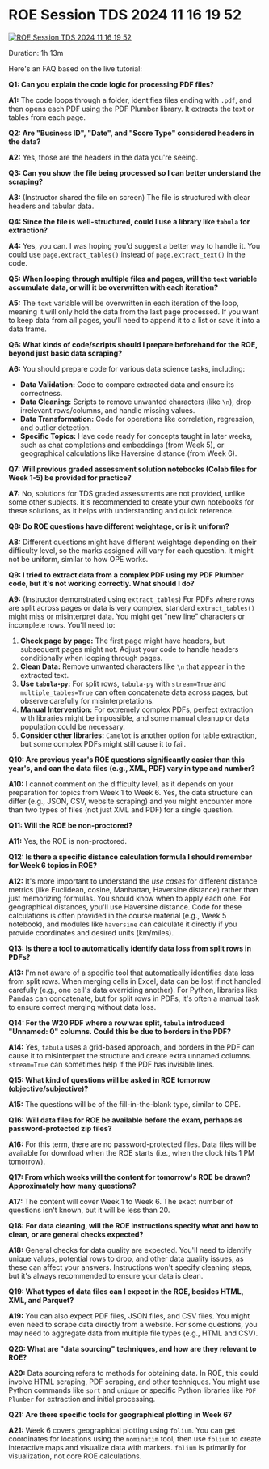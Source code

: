 # ROE Session TDS 2024 11 16 19 52

[![ROE Session   TDS   2024 11 16 19 52](https://i.ytimg.com/vi_webp/TPh1srfrWDc/sddefault.webp)](https://youtu.be/TPh1srfrWDc)

Duration: 1h 13m

Here's an FAQ based on the live tutorial:

**Q1: Can you explain the code logic for processing PDF files?**

**A1:** The code loops through a folder, identifies files ending with `.pdf`, and then opens each PDF using the PDF Plumber library. It extracts the text or tables from each page.

**Q2: Are "Business ID", "Date", and "Score Type" considered headers in the data?**

**A2:** Yes, those are the headers in the data you're seeing.

**Q3: Can you show the file being processed so I can better understand the scraping?**

**A3:** (Instructor shared the file on screen) The file is structured with clear headers and tabular data.

**Q4: Since the file is well-structured, could I use a library like `tabula` for extraction?**

**A4:** Yes, you can. I was hoping you'd suggest a better way to handle it. You could use `page.extract_tables()` instead of `page.extract_text()` in the code.

**Q5: When looping through multiple files and pages, will the `text` variable accumulate data, or will it be overwritten with each iteration?**

**A5:** The `text` variable will be overwritten in each iteration of the loop, meaning it will only hold the data from the last page processed. If you want to keep data from all pages, you'll need to append it to a list or save it into a data frame.

**Q6: What kinds of code/scripts should I prepare beforehand for the ROE, beyond just basic data scraping?**

**A6:** You should prepare code for various data science tasks, including:

- **Data Validation:** Code to compare extracted data and ensure its correctness.
- **Data Cleaning:** Scripts to remove unwanted characters (like `\n`), drop irrelevant rows/columns, and handle missing values.
- **Data Transformation:** Code for operations like correlation, regression, and outlier detection.
- **Specific Topics:** Have code ready for concepts taught in later weeks, such as chat completions and embeddings (from Week 5), or geographical calculations like Haversine distance (from Week 6).

**Q7: Will previous graded assessment solution notebooks (Colab files for Week 1-5) be provided for practice?**

**A7:** No, solutions for TDS graded assessments are not provided, unlike some other subjects. It's recommended to create your own notebooks for these solutions, as it helps with understanding and quick reference.

**Q8: Do ROE questions have different weightage, or is it uniform?**

**A8:** Different questions might have different weightage depending on their difficulty level, so the marks assigned will vary for each question. It might not be uniform, similar to how OPE works.

**Q9: I tried to extract data from a complex PDF using my PDF Plumber code, but it's not working correctly. What should I do?**

**A9:** (Instructor demonstrated using `extract_tables`) For PDFs where rows are split across pages or data is very complex, standard `extract_tables()` might miss or misinterpret data. You might get "new line" characters or incomplete rows. You'll need to:

1.  **Check page by page:** The first page might have headers, but subsequent pages might not. Adjust your code to handle headers conditionally when looping through pages.
2.  **Clean Data:** Remove unwanted characters like `\n` that appear in the extracted text.
3.  **Use `tabula-py`:** For split rows, `tabula-py` with `stream=True` and `multiple_tables=True` can often concatenate data across pages, but observe carefully for misinterpretations.
4.  **Manual Intervention:** For extremely complex PDFs, perfect extraction with libraries might be impossible, and some manual cleanup or data population could be necessary.
5.  **Consider other libraries:** `Camelot` is another option for table extraction, but some complex PDFs might still cause it to fail.

**Q10: Are previous year's ROE questions significantly easier than this year's, and can the data files (e.g., XML, PDF) vary in type and number?**

**A10:** I cannot comment on the difficulty level, as it depends on your preparation for topics from Week 1 to Week 6. Yes, the data structure can differ (e.g., JSON, CSV, website scraping) and you might encounter more than two types of files (not just XML and PDF) for a single question.

**Q11: Will the ROE be non-proctored?**

**A11:** Yes, the ROE is non-proctored.

**Q12: Is there a specific distance calculation formula I should remember for Week 6 topics in ROE?**

**A12:** It's more important to understand the _use cases_ for different distance metrics (like Euclidean, cosine, Manhattan, Haversine distance) rather than just memorizing formulas. You should know when to apply each one. For geographical distances, you'll use Haversine distance. Code for these calculations is often provided in the course material (e.g., Week 5 notebook), and modules like `haversine` can calculate it directly if you provide coordinates and desired units (km/miles).

**Q13: Is there a tool to automatically identify data loss from split rows in PDFs?**

**A13:** I'm not aware of a specific tool that automatically identifies data loss from split rows. When merging cells in Excel, data can be lost if not handled carefully (e.g., one cell's data overriding another). For Python, libraries like Pandas can concatenate, but for split rows in PDFs, it's often a manual task to ensure correct merging without data loss.

**Q14: For the W20 PDF where a row was split, `tabula` introduced "Unnamed: 0" columns. Could this be due to borders in the PDF?**

**A14:** Yes, `tabula` uses a grid-based approach, and borders in the PDF can cause it to misinterpret the structure and create extra unnamed columns. `stream=True` can sometimes help if the PDF has invisible lines.

**Q15: What kind of questions will be asked in ROE tomorrow (objective/subjective)?**

**A15:** The questions will be of the fill-in-the-blank type, similar to OPE.

**Q16: Will data files for ROE be available before the exam, perhaps as password-protected zip files?**

**A16:** For this term, there are no password-protected files. Data files will be available for download when the ROE starts (i.e., when the clock hits 1 PM tomorrow).

**Q17: From which weeks will the content for tomorrow's ROE be drawn? Approximately how many questions?**

**A17:** The content will cover Week 1 to Week 6. The exact number of questions isn't known, but it will be less than 20.

**Q18: For data cleaning, will the ROE instructions specify what and how to clean, or are general checks expected?**

**A18:** General checks for data quality are expected. You'll need to identify unique values, potential rows to drop, and other data quality issues, as these can affect your answers. Instructions won't specify cleaning steps, but it's always recommended to ensure your data is clean.

**Q19: What types of data files can I expect in the ROE, besides HTML, XML, and Parquet?**

**A19:** You can also expect PDF files, JSON files, and CSV files. You might even need to scrape data directly from a website. For some questions, you may need to aggregate data from multiple file types (e.g., HTML and CSV).

**Q20: What are "data sourcing" techniques, and how are they relevant to ROE?**

**A20:** Data sourcing refers to methods for obtaining data. In ROE, this could involve HTML scraping, PDF scraping, and other techniques. You might use Python commands like `sort` and `unique` or specific Python libraries like `PDF Plumber` for extraction and initial processing.

**Q21: Are there specific tools for geographical plotting in Week 6?**

**A21:** Week 6 covers geographical plotting using `folium`. You can get coordinates for locations using the `nominatim` tool, then use `folium` to create interactive maps and visualize data with markers. `folium` is primarily for visualization, not core ROE calculations.
